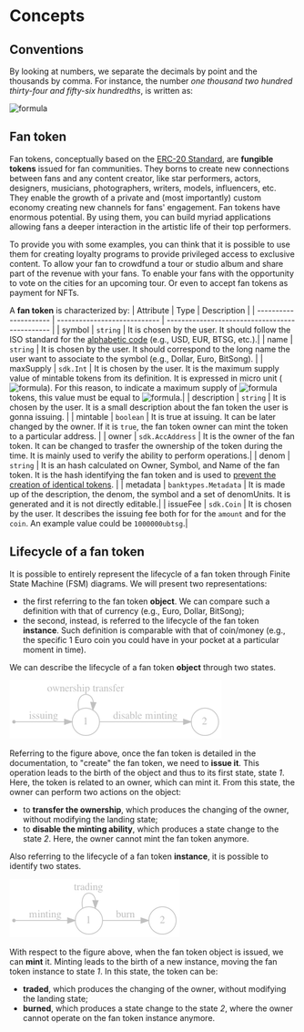 <!--
order: 1
-->

# Concepts

## Conventions

By looking at numbers, we separate the decimals by point and the thousands by comma. For instance, the number _one thousand two hundred thirty-four and fifty-six hundredths_, is written as:

![formula](https://render.githubusercontent.com/render/math?math=\color{gray}1,234.56)

## Fan token

Fan tokens, conceptually based on the [ERC-20 Standard](https://ethereum.org/it/developers/docs/standards/tokens/erc-20), are **fungible tokens** issued for fan communities. They borns to create new connections between fans and any content creator, like star performers, actors, designers, musicians, photographers, writers, models, influencers, etc.
They enable the growth of a private and (most importantly) custom economy creating new channels for fans' engagement.
Fan tokens have enormous potential. By using them, you can build myriad applications allowing fans a deeper interaction in the artistic life of their top performers.

To provide you with some examples, you can think that it is possible to use them for creating loyalty programs to provide privileged access to exclusive content. To allow your fan to crowdfund a tour or studio album and share part of the revenue with your fans. To enable your fans with the opportunity to vote on the cities for an upcoming tour. Or even to accept fan tokens as payment for NFTs.

A **fan token** is characterized by:
| Attribute | Type | Description |
| --------------------- | ---------------------------- | ---------------------------------------------- |
| symbol | `string` | It is chosen by the user. It should follow the ISO standard for the [alphabetic code](https://www.iso.org/iso-4217-currency-codes.html) (e.g., USD, EUR, BTSG, etc.).|
| name | `string` | It is chosen by the user. It should correspond to the long name the user want to associate to the symbol (e.g., Dollar, Euro, BitSong). |
| maxSupply | `sdk.Int` | It is chosen by the user. It is the maximum supply value of mintable tokens from its definition. It is expressed in micro unit (![formula](https://render.githubusercontent.com/render/math?math=\color{gray}\mu=10^{-6})). For this reason, to indicate a maximum supply of ![formula](https://render.githubusercontent.com/render/math?math=\color{gray}456) tokens, this value must be equal to ![formula](https://render.githubusercontent.com/render/math?math=\color{gray}456\cdot10^{6}=456,000,000).|
| description | `string` | It is chosen by the user. It is a small description about the fan token the user is gonna issuing. |
| mintable | `boolean` | It is true at issuing. It can be later changed by the owner. If it is `true`, the fan token owner can mint the token to a particular address. |
| owner | `sdk.AccAddress` | It is the owner of the fan token. It can be changed to trasfer the ownership of the token during the time. It is mainly used to verify the ability to perform operations.|
| denom | `string` | It is an hash calculated on Owner, Symbol, and Name of the fan token. It is the hash identifying the fan token and is used to [prevent the creation of identical tokens](#Uniqueness-of-the-denom). |
| metadata | `banktypes.Metadata` | It is made up of the description, the denom, the symbol and a set of denomUnits. It is generated and it is not directly editable.|
| issueFee | `sdk.Coin` | It is chosen by the user. It describes the issuing fee both for for the `amount` and for the `coin`. An example value could be `1000000ubtsg`.|

## Lifecycle of a fan token

It is possible to entirely represent the lifecycle of a fan token through Finite State Machine (FSM) diagrams. We will present two representations:

- the first referring to the fan token **object**. We can compare such a definition with that of currency (e.g., Euro, Dollar, BitSong);
- the second, instead, is referred to the lifecycle of the fan token **instance**. Such definition is comparable with that of coin/money (e.g., the specific 1 Euro coin you could have in your pocket at a particular moment in time).

We can describe the lifecycle of a fan token **object** through two states.

![Fantoken object lifecycle](img/fantoken_object_lifecycle.png "Fantoken object lifecycle")

Referring to the figure above, once the fan token is detailed in the documentation, to "create" the fan token, we need to **issue it**. This operation leads to the birth of the object and thus to its first state, state _1_. Here, the token is related to an owner, which can mint it. From this state, the owner can perform two actions on the object:

- to **transfer the ownership**, which produces the changing of the owner, without modifying the landing state;
- to **disable the minting ability**, which produces a state change to the state _2_. Here, the owner cannot mint the fan token anymore.

Also referring to the lifecycle of a fan token **instance**, it is possible to identify two states.

![Fantoken instance lifecycle](img/fantoken_instance_lifecycle.png "Fantoken instance lifecycle")

With respect to the figure above, when the fan token object is issued, we can **mint** it. Minting leads to the birth of a new instance, moving the fan token instance to state _1_. In this state, the token can be:

- **traded**, which produces the changing of the owner, without modifying the landing state;
- **burned**, which produces a state change to the state _2_, where the owner cannot operate on the fan token instance anymore.
